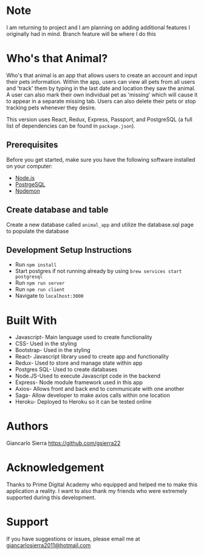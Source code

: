 # Note

I am returning to project and I am planning on adding additional features I originally had in mind. Branch feature will be where I do this

# Who's that Animal?

Who's that animal is an app that allows users to create an account and input their pets information. Within the app, users can view all pets from all users and 'track' them by typing in the last date and location they saw the animal. A user can also mark their own individual pet as 'missing' which will cause it to appear in a separate missing tab. Users can also delete their pets or stop tracking pets whenever they desire.

This version uses React, Redux, Express, Passport, and PostgreSQL (a full list of dependencies can be found in `package.json`). 

## Prerequisites

Before you get started, make sure you have the following software installed on your computer:

- [Node.js](https://nodejs.org/en/)
- [PostrgeSQL](https://www.postgresql.org/)
- [Nodemon](https://nodemon.io/)

## Create database and table

Create a new database called `animal_app` and utilize the database.sql page to populate the database

## Development Setup Instructions

- Run `npm install`
- Start postgres if not running already by using `brew services start postgresql`
- Run `npm run server`
- Run `npm run client`
- Navigate to `localhost:3000`

# Built With

- Javascript- Main language used to create functionality
- CSS- Used in the styling
- Bootstrap- Used in the styling
- React- Javascript library used to create app and functionality
- Redux- Used to store and manage state within app
- Postgres SQL- Used to create databases
- Node.JS-Used to execute Javascript code in the backend
- Express- Node module framework used in this app
- Axios- Allows front and back end to communicate with one another
- Saga- Allow developer to make axios calls within one location
- Heroku- Deployed to Heroku so it can be tested online

# Authors

Giancarlo Sierra
https://github.com/gsierra22

# Acknowledgement

Thanks to Prime Digital Academy who equipped and helped me to make this application a reality. I want to also thank my friends who were extremely supported during this development.

# Support

If you have suggestions or issues, please email me at giancarlosierra2011@hotmail.com
